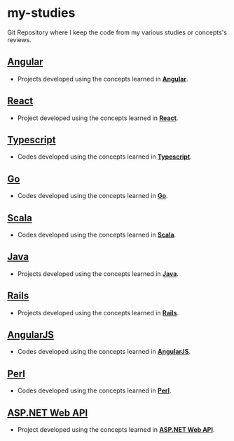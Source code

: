 # my-studies
Git Repository where I keep the code from my various studies or concepts's reviews.

## [Angular](https://github.com/anderson-81/my-studies/tree/master/angular)
* Projects developed using the concepts learned in [**Angular**](https://github.com/anderson-81/my-studies/tree/master/angular).
## [React](https://github.com/anderson-81/my-studies/tree/master/react)
* Project developed using the concepts learned in [**React**](https://github.com/anderson-81/my-studies/tree/master/react).
## [Typescript](https://github.com/anderson-81/my-studies/tree/master/typescript/typescript-studies)
* Codes developed using the concepts learned in [**Typescript**](https://github.com/anderson-81/my-studies/tree/master/typescript/typescript-studies).
## [Go](https://github.com/anderson-81/my-studies/tree/master/go)
* Codes developed using the concepts learned in [**Go**](https://github.com/anderson-81/my-studies/tree/master/go).
## [Scala](https://github.com/anderson-81/my-studies/tree/master/scala/tutorialspoint)
* Codes developed using the concepts learned in [**Scala**](https://github.com/anderson-81/my-studies/tree/master/scala/tutorialspoint).
## [Java](https://github.com/anderson-81/my-studies/tree/master/java)
* Projects developed using the concepts learned in [**Java**](https://github.com/anderson-81/my-studies/tree/master/java).
## [Rails](https://github.com/anderson-81/my-studies/tree/master/rails)
* Projects developed using the concepts learned in [**Rails**](https://github.com/anderson-81/my-studies/tree/master/rails).
## [AngularJS](https://github.com/anderson-81/my-studies/tree/master/angularjs)
* Codes developed using the concepts learned in [**AngularJS**](https://github.com/anderson-81/my-studies/tree/master/angularjs).
## [Perl](https://github.com/anderson-81/my-studies/tree/master/perl/PerlStudies)
* Codes developed using the concepts learned in [**Perl**](https://github.com/anderson-81/my-studies/tree/master/perl/PerlStudies).
## [ASP.NET Web API](https://github.com/anderson-81/my-studies/tree/master/webapi/BlogProject)
* Project developed using the concepts learned in [**ASP.NET Web API**](https://github.com/anderson-81/my-studies/tree/master/webapi/BlogProject).